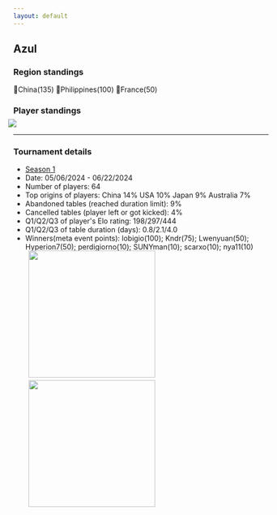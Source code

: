 ```yaml
---
layout: default
---
```


## Azul

### Region standings
🥇China(135) 🥈Philippines(100) 🥉France(50)

### Player standings
<div>
	<img src="/wpoc/assets/images/AzulRanking.png" style="display: block; margin-left: -10px; margin-bottom: 10px; margin-top: -10px"/>
</div>

---

### Tournament details

- [Season 1](https://boardgamearena.com/tournament?id=286179)
- Date: 05/06/2024 - 06/22/2024
- Number of players: 64
- Top origins of players: China 14% USA 10% Japan 9% Australia 7%
- Abandoned tables (reached duration limit): 9%
- Cancelled tables (player left or got kicked): 4%
- Q1/Q2/Q3 of player's Elo rating: 198/297/444
- Q1/Q2/Q3 of table duration (days): 0.8/2.1/4.0
- Winners(meta event points): lobigio(100); Kndr(75); Lwenyuan(50); Hyperion7(50); perdigiorno(10); SUNYman(10); scarxo(10); nya11(10)


<div>
 <img src="/wpoc/assets/images/t_Azul_Elo_20240623114611.png" width="250" style="display: block; margin-left: 30px; margin-bottom: 5px; margin-top:-15px"/>
</div>
<div>
 <img src="/wpoc/assets/images/t_Azul_Duration_20240623122146.png" width="250" style="display: block; margin-left: 30px; margin-bottom: 5px;"/>
</div>


>>

